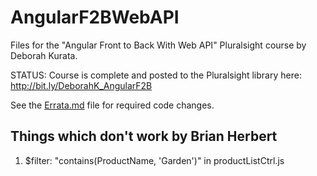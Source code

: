 # AngularF2BWebAPI
Files for the "Angular Front to Back With Web API" Pluralsight course by Deborah Kurata.

STATUS: Course is complete and posted to the Pluralsight library here: http://bit.ly/DeborahK_AngularF2B

See the [Errata.md](https://github.com/DeborahK/AngularF2BWebAPI/blob/master/errata.md) file for required code changes.

## Things which don't work by Brian Herbert
 1. $filter: "contains(ProductName, 'Garden')" in productListCtrl.js
